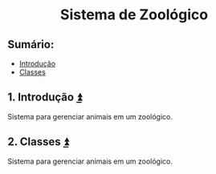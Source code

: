 <h1 align="center">Sistema de Zoológico</h1>

## **Sumário:**<a name="sumario"></a>
- <a href="#1">Introdução</a>
- <a href="#2">Classes</a>

## 1. Introdução <a name="1"></a><a href="#sumario">:arrow_double_up:</a>
Sistema para gerenciar animais em um zoológico.

## 2. Classes <a name="2"></a><a href="#sumario">:arrow_double_up:</a>
Sistema para gerenciar animais em um zoológico.
